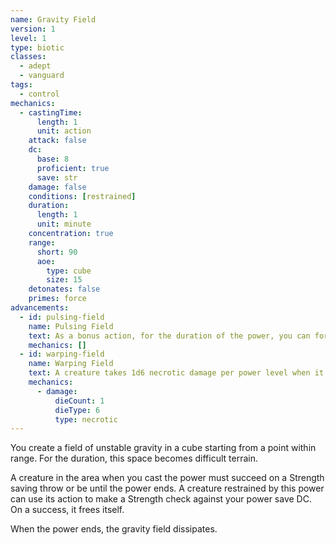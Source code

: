 ```yaml
---
name: Gravity Field
version: 1
level: 1
type: biotic
classes:
  - adept
  - vanguard
tags:
  - control
mechanics:
  - castingTime:
      length: 1
      unit: action
    attack: false
    dc:
      base: 8
      proficient: true
      save: str
    damage: false
    conditions: [restrained]
    duration:
      length: 1
      unit: minute
    concentration: true
    range:
      short: 90
      aoe:
        type: cube
        size: 15
    detonates: false
    primes: force
advancements:
  - id: pulsing-field
    name: Pulsing Field
    text: As a bonus action, for the duration of the power, you can force a number of creatures equal to twice the power level that are within the gravity field to make a Strength saving throw or be restrained until the power ends.
    mechanics: []
  - id: warping-field
    name: Warping Field
    text: A creature takes 1d6 necrotic damage per power level when it enters the gravity field for the first time on a turn or ends its turn there.
    mechanics:
      - damage:
          dieCount: 1
          dieType: 6
          type: necrotic
---
```

You create a field of unstable gravity in a <me-distance length="15" adj/> cube starting from a point within range.  For the duration, this
space becomes difficult terrain.

A creature in the area when you cast the power must succeed on a Strength saving throw or be <me-condition id="restrained"/>
until the power ends. A creature restrained by this power can use its action to make a Strength check against your
power save DC. On a success, it frees itself.

When the power ends, the gravity field dissipates.
